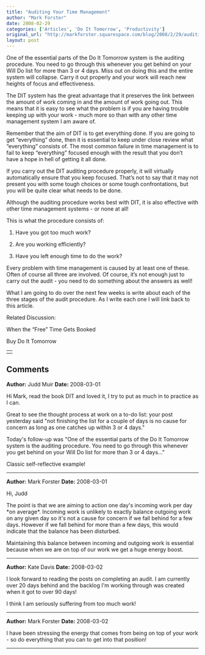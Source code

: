 ```yaml
---
title: "Auditing Your Time Management"
author: "Mark Forster"
date: 2008-02-29
categories: ['Articles', 'Do It Tomorrow', 'Productivity']
original_url: "http://markforster.squarespace.com/blog/2008/2/29/auditing-your-time-management.html"
layout: post
---
```


One of the essential parts of the Do It Tomorrow system is the auditing procedure. You need to go through this whenever you get behind on your Will Do list for more than 3 or 4 days. Miss out on doing this and the entire system will collapse. Carry it out properly and your work will reach new heights of focus and effectiveness.

The DIT system has the great advantage that it preserves the link between the amount of work coming in and the amount of work going out. This means that it is easy to see what the problem is if you are having trouble keeping up with your work - much more so than with any other time management system I am aware of.

Remember that the aim of DIT is to get everything done. If you are going to get “everything” done, then it is essential to keep under close review what “everything” consists of. The most common failure in time management is to fail to keep “everything” focused enough with the result that you don’t have a hope in hell of getting it all done.

If you carry out the DIT auditing procedure properly, it will virtually automatically ensure that you keep focused. That’s not to say that it may not present you with some tough choices or some tough confrontations, but you will be quite clear what needs to be done.

Although the auditing procedure works best with DIT, it is also effective with other time management systems - or none at all!

This is what the procedure consists of:

1) Have you got too much work?

2) Are you working efficiently?

3) Have you left enough time to do the work?

Every problem with time management is caused by at least one of these. Often of course all three are involved. Of course, it’s not enough just to carry out the audit - you need to do something about the answers as well!

What I am going to do over the next few weeks is write about each of the three stages of the audit procedure. As I write each one I will link back to this article.

Related Discussion:

When the “Free” Time Gets Booked

Buy Do It Tomorrow

|  |
| --- |
|  |

## Comments

**Author:** Judd Muir
**Date:** 2008-03-01

Hi Mark, read the book DIT and loved it, I try to put as much in to practice as I can.  
  
Great to see the thought process at work on a to-do list: your post yesterday said "not finishing the list for a couple of days is no cause for concern as long as one catches up within 3 or 4 days."  
  
Today's follow-up was "One of the essential parts of the Do It Tomorrow system is the auditing procedure. You need to go through this whenever you get behind on your Will Do list for more than 3 or 4 days..."  
  
Classic self-reflective example!

---

**Author:** Mark Forster
**Date:** 2008-03-01

Hi, Judd  
  
The point is that we are aiming to action one day's incoming work per day \*on average\*. Incoming work is unlikely to exactly balance outgoing work on any given day so it's not a cause for concern if we fall behind for a few days. However if we fall behind for more than a few days, this would indicate that the balance has been disturbed.  
  
Maintaining this balance between incoming and outgoing work is essential because when we are on top of our work we get a huge energy boost.

---

**Author:** Kate Davis
**Date:** 2008-03-02

I look forward to reading the posts on completing an audit. I am currently over 20 days behind and the backlog I'm working through was created when it got to over 90 days!  
  
I think I am seriously suffering from too much work!

---

**Author:** Mark Forster
**Date:** 2008-03-02

I have been stressing the energy that comes from being on top of your work - so do everything that you can to get into that position!

---
